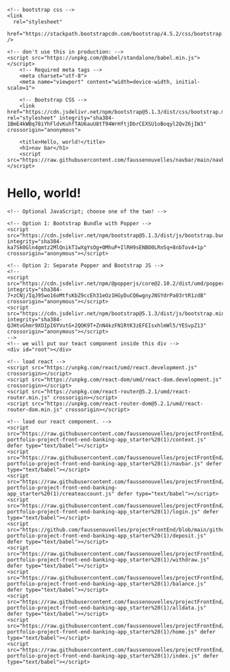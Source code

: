<!DOCTYPE html>
<html>
  <head>
    <meta charset="UTF-8" />
    <title>Template</title>

    <!-- bootstrap css -->
    <link
      rel="stylesheet"
      href="https://stackpath.bootstrapcdn.com/bootstrap/4.5.2/css/bootstrap.min.css"
    />

    <!-- don't use this in production: -->
    <script src="https://unpkg.com/@babel/standalone/babel.min.js"></script>
        <!-- Required meta tags -->
        <meta charset="utf-8">
        <meta name="viewport" content="width=device-width, initial-scale=1">
    
        <!-- Bootstrap CSS -->
        <link href="https://cdn.jsdelivr.net/npm/bootstrap@5.1.3/dist/css/bootstrap.min.css" rel="stylesheet" integrity="sha384-1BmE4kWBq78iYhFldvKuhfTAU6auU8tT94WrHftjDbrCEXSU1oBoqyl2QvZ6jIW3" crossorigin="anonymous">
    
        <title>Hello, world!</title>
        <h1>nav bar</h1>
        <script src="https://raw.githubusercontent.com/faussenouvelles/navbar/main/navbar.js"></script>
  </head>
  <body>
    <h1>Hello, world!</h1>

    <!-- Optional JavaScript; choose one of the two! -->

    <!-- Option 1: Bootstrap Bundle with Popper -->
    <script src="https://cdn.jsdelivr.net/npm/bootstrap@5.1.3/dist/js/bootstrap.bundle.min.js" integrity="sha384-ka7Sk0Gln4gmtz2MlQnikT1wXgYsOg+OMhuP+IlRH9sENBO0LRn5q+8nbTov4+1p" crossorigin="anonymous"></script>

    <!-- Option 2: Separate Popper and Bootstrap JS -->
    <!--
    <script src="https://cdn.jsdelivr.net/npm/@popperjs/core@2.10.2/dist/umd/popper.min.js" integrity="sha384-7+zCNj/IqJ95wo16oMtfsKbZ9ccEh31eOz1HGyDuCQ6wgnyJNSYdrPa03rtR1zdB" crossorigin="anonymous"></script>
    <script src="https://cdn.jsdelivr.net/npm/bootstrap@5.1.3/dist/js/bootstrap.min.js" integrity="sha384-QJHtvGhmr9XOIpI6YVutG+2QOK9T+ZnN4kzFN1RtK3zEFEIsxhlmWl5/YESvpZ13" crossorigin="anonymous"></script>
    -->
    <!-- we will put our teact component inside this div -->
    <div id="root"></div>

    <!-- load react -->
    <script src="https://unpkg.com/react/umd/react.development.js" crossorigin></script>
    <script src="https://unpkg.com/react-dom/umd/react-dom.development.js" crossorigin></script>
    <script src="https://unpkg.com/react-router@5.2.1/umd/react-router.min.js" crossorigin></script>
    <script src="https://unpkg.com/react-router-dom@5.2.1/umd/react-router-dom.min.js" crossorigin></script>

    <!-- load our react component. -->
    <script src="https://raw.githubusercontent.com/faussenouvelles/projectFrontEnd/main/github-portfolio-project-front-end-banking-app_starter%20(1)/context.js" defer type="text/babel"></script>
    <script src="https://raw.githubusercontent.com/faussenouvelles/projectFrontEnd/main/github-portfolio-project-front-end-banking-app_starter%20(1)/navbar.js" defer type="text/babel"></script>
    <script src="https://raw.githubusercontent.com/faussenouvelles/projectFrontEnd/main/github-portfolio-project-front-end-banking-app_starter%20(1)/createaccount.js" defer type="text/babel"></script>
    <script src="https://raw.githubusercontent.com/faussenouvelles/projectFrontEnd/main/github-portfolio-project-front-end-banking-app_starter%20(1)/login.js" defer type="text/babel"></script>
    <script src="https://github.com/faussenouvelles/projectFrontEnd/blob/main/github-portfolio-project-front-end-banking-app_starter%20(1)/deposit.js" defer type="text/babel"></script>
    <script src="https://raw.githubusercontent.com/faussenouvelles/projectFrontEnd/main/github-portfolio-project-front-end-banking-app_starter%20(1)/withdraw.js" defer type="text/babel"></script>
    <script src="https://raw.githubusercontent.com/faussenouvelles/projectFrontEnd/main/github-portfolio-project-front-end-banking-app_starter%20(1)/balance.js" defer type="text/babel"></script>
    <script src="https://raw.githubusercontent.com/faussenouvelles/projectFrontEnd/main/github-portfolio-project-front-end-banking-app_starter%20(1)/alldata.js" defer type="text/babel"></script>
    <script src="https://raw.githubusercontent.com/faussenouvelles/projectFrontEnd/main/github-portfolio-project-front-end-banking-app_starter%20(1)/home.js" defer type="text/babel"></script>
    <script src="https://raw.githubusercontent.com/faussenouvelles/projectFrontEnd/main/github-portfolio-project-front-end-banking-app_starter%20(1)/index.js" defer type="text/babel"></script>
    
  </body>
</html>
